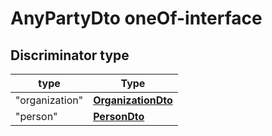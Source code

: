 
# AnyPartyDto oneOf-interface

## Discriminator type

type  | Type          |
----------------- | ------------- |
"organization" | [**OrganizationDto**](OrganizationDto.md) |
"person" | [**PersonDto**](PersonDto.md) |


